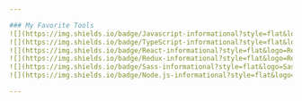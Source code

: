 ```yaml
---

### My Favorite Tools
![](https://img.shields.io/badge/Javascript-informational?style=flat&logo=JavaScript&logoColor=white&color=F7DF1E)
![](https://img.shields.io/badge/TypeScript-informational?style=flat&logo=TypeScript&logoColor=white&color=007acc)
![](https://img.shields.io/badge/React-informational?style=flat&logo=React&logoColor=white&color=61DAFB)
![](https://img.shields.io/badge/Redux-informational?style=flat&logo=Redux&logoColor=white&color=764abc)
![](https://img.shields.io/badge/Sass-informational?style=flat&logo=Sass&logoColor=white&color=CC6699)
![](https://img.shields.io/badge/Node.js-informational?style=flat&logo=Node.js&logoColor=white&color=68a063)

---
```


<!--
**pmnord/pmnord** is a ✨ _special_ ✨ repository because its `README.md` (this file) appears on your GitHub profile.
